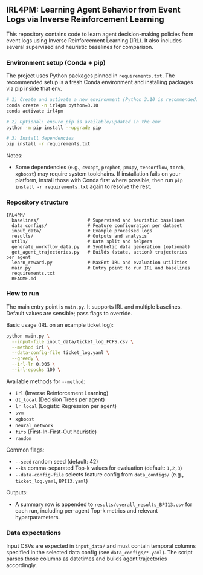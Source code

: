 ## IRL4PM: Learning Agent Behavior from Event Logs via Inverse Reinforcement Learning

This repository contains code to learn agent decision-making policies from event logs using Inverse Reinforcement Learning (IRL). It also includes several supervised and heuristic baselines for comparison.

### Environment setup (Conda + pip)

The project uses Python packages pinned in `requirements.txt`. The recommended setup is a fresh Conda environment and installing packages via pip inside that env.

```bash
# 1) Create and activate a new environment (Python 3.10 is recommended)
conda create -n irl4pm python=3.10 
conda activate irl4pm

# 2) Optional: ensure pip is available/updated in the env
python -m pip install --upgrade pip

# 3) Install dependencies
pip install -r requirements.txt
```

Notes:
- Some dependencies (e.g., `cvxopt`, `prophet`, `pm4py`, `tensorflow`, `torch`, `xgboost`) may require system toolchains. If installation fails on your platform, install those with Conda first where possible, then run `pip install -r requirements.txt` again to resolve the rest.

### Repository structure

```text
IRL4PM/
  baselines/                  # Supervised and heuristic baselines
  data_configs/               # Feature configuration per dataset
  input_data/                 # Example processed logs
  results/                    # Outputs and analysis
  utils/                      # Data split and helpers
  generate_workflow_data.py   # Synthetic data generation (optional)
  get_agent_trajectories.py   # Builds (state, action) trajectories per agent
  learn_reward.py             # MaxEnt IRL and evaluation utilities
  main.py                     # Entry point to run IRL and baselines
  requirements.txt
  README.md
```

### How to run

The main entry point is `main.py`. It supports IRL and multiple baselines. Default values are sensible; pass flags to override.

Basic usage (IRL on an example ticket log):

```bash
python main.py \
  --input-file input_data/ticket_log_FCFS.csv \
  --method irl \
  --data-config-file ticket_log.yaml \
  --greedy \
  --irl-lr 0.005 \
  --irl-epochs 100 \
```

Available methods for `--method`:
- `irl` (Inverse Reinforcement Learning)
- `dt_local` (Decision Trees per agent)
- `lr_local` (Logistic Regression per agent)
- `svm`
- `xgboost`
- `neural_network`
- `fifo` (First-In-First-Out heuristic)
- `random`

Common flags:
- `--seed` random seed (default: 42)
- `--ks` comma-separated Top-k values for evaluation (default: `1,2,3`)
- `--data-config-file` selects feature config from `data_configs/` (e.g., `ticket_log.yaml`, `BPI13.yaml`)

Outputs:
- A summary row is appended to `results/overall_results_BPI13.csv` for each run, including per-agent Top-k metrics and relevant hyperparameters.

### Data expectations

Input CSVs are expected in `input_data/` and must contain temporal columns specified in the selected data config (see `data_configs/*.yaml`). The script parses those columns as datetimes and builds agent trajectories accordingly.


